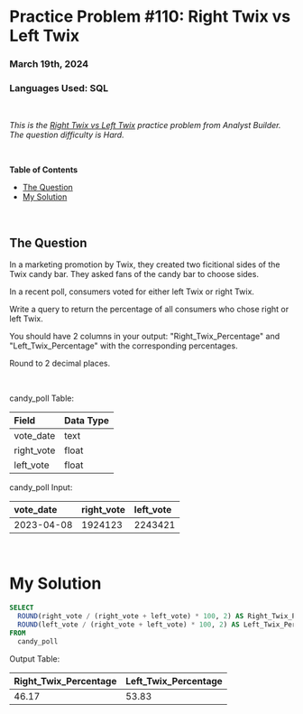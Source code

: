 # **Practice Problem #110: Right Twix vs Left Twix**
### March 19th, 2024
### Languages Used: SQL

<br>

*This is the [Right Twix vs Left Twix](https://www.analystbuilder.com/questions/right-twix-vs-left-twix-GIozA) practice problem from Analyst Builder. The question difficulty is Hard.*

<br>

**Table of Contents**

-   [The Question](#the-question)
-   [My Solution](#my-solution)
  
<br>

## The Question

In a marketing promotion by Twix, they created two ficitional sides of the Twix candy bar. They asked fans of the candy bar to choose sides.

In a recent poll, consumers voted for either left Twix or right Twix.

Write a query to return the percentage of all consumers who chose right or left Twix.

You should have 2 columns in your output: "Right_Twix_Percentage" and "Left_Twix_Percentage" with the corresponding percentages.

Round to 2 decimal places.

<br>

candy_poll Table:

| Field      | Data Type |
| :--------- | :-------- |
| vote_date  | text      |
| right_vote | float     |
| left_vote  | float     |

candy_poll Input:

| vote_date  | right_vote | left_vote |
| :--------- | :--------- | :-------- |
| 2023-04-08 | 1924123    | 2243421   |

<br>

# My Solution

``` SQL
SELECT 
  ROUND(right_vote / (right_vote + left_vote) * 100, 2) AS Right_Twix_Percentage,
  ROUND(left_vote / (right_vote + left_vote) * 100, 2) AS Left_Twix_Percentage
FROM 
  candy_poll
```

Output Table:

| Right_Twix_Percentage | Left_Twix_Percentage |
| :-------------------- | :------------------- |
| 46.17                 | 53.83                |
